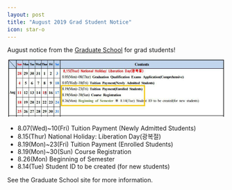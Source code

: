 ```yaml
---
layout: post
title: "August 2019 Grad Student Notice"
icon: star-o
---
```


August notice from the [Graduate School](https://grad.hallym.ac.kr/user/indexSub.do?framePath=unknownboard&siteId=grad&dum=dum&boardId=765&page=1&command=view&boardSeq=131758&categoryId=&categoryDepth=) for
grad students!

<img src="/img/news/2019AugCalendar.jpg">

* 8.07(Wed)~10(Fri) Tuition Payment (Newly Admitted Students)
* 8.15(Thur) National Holiday: Liberation Day(광복절)
* 8.19(Mon)~23(Fri) Tuition Payment (Enrolled Students)
* 8.19(Mon)~30(Sun) Course Registration
* 8.26(Mon) Beginning of Semester
* 8.14(Tue) Student ID to be created (for new students)

See the Graduate School site for more information.
